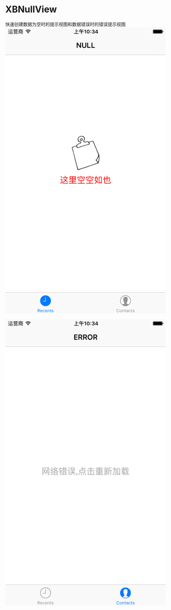 # XBNullView
快速创建数据为空时的提示视图和数据错误时的错误提示视图
![参数图](https://github.com/changjianfeishui/XBNullView/raw/master/1.png)

![参数图](https://github.com/changjianfeishui/XBNullView/raw/master/2.png)